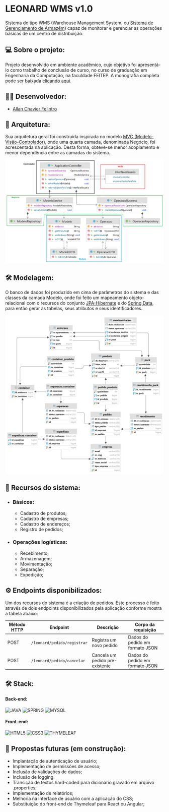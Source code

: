 # LEONARD WMS v1.0
Sistema do tipo WMS (Warehouse Management System, ou [Sistema de Gerenciamento de Armazém](https://ilos.com.br/wms-no-gerenciamento-de-depositos-armazens-e-centros-de-distribuicao/)) capaz de monitorar e gerenciar as operações básicas de um centro de distribuição. 


## 💻 Sobre o projeto:
Projeto desenvolvido em ambiente acadêmico, cujo objetivo foi apresentá-lo como trabalho de conclusão de curso, no curso de graduação em Engenharia da Computação, na faculdade FEITEP. A monografia completa pode ser baixada [clicando aqui](assets/TCC-final.pdf).


## 👨‍💻 Desenvolvedor:
- [Allan Chavier Felintro](https://www.linkedin.com/in/allanfelintro/)


## 💾 Arquitetura:

Sua arquitetura geral foi construída inspirada no modelo [MVC (Modelo-Visão-Controlador)](https://www.treinaweb.com.br/blog/o-que-e-mvc), onde uma quarta camada, denominada Negócio, foi acrescentada na aplicação. Desta forma, obteve-se menor acoplamento e menor dependência entre as camadas do sistema.   

<img src="assets/arquitetura-mvc-dividida.png" />

## 🛠️ Modelagem:

O banco de dados foi produzido em cima de parâmetros do sistema e das classes da camada Modelo, onde foi feito um mapeamento objeto-relacional com o recursos do conjunto [JPA-Hibernate](https://www.alura.com.br/apostila-java-web/uma-introducao-pratica-ao-jpa-com-hibernate) e do [Spring Data](https://www.zup.com.br/blog/spring-data-na-pratica), para então gerar as tabelas, seus atributos e seus identificadores.

<img src = "assets/leonard_db.png" />


## 🧰 Recursos do sistema:


* ### Básicos:
  * Cadastro de produtos;
  * Cadastro de empresas;
  * Cadastro de endereços;
  * Registro de pedidos;


* ### Operações logísticas:
  * Recebimento;
  * Armazenagem;
  * Movimentação;
  * Separação;
  * Expedição;


## ⚙️ Endpoints disponibilizados:

Um dos recursos do sistema é a criação de pedidos. Este processo é feito através de dois endpoints disponibilizados pela aplicação conforme mostra a tabela abaixo:

| Método HTTP | Endpoint                    | Descrição                       | Corpo da requisição             |
|-------------|-----------------------------|---------------------------------|---------------------------------|
| POST        | `/leonard/pedido/registrar` | Registra um novo pedido         | Dados do pedido em formato JSON |
| POST        | `/leonard/pedido/cancelar`  | Cancela um pedido pré-existente | Dados do pedido em formato JSON |


## 🛠️ Stack:

#### Back-end:
<div>
  <img alt="JAVA" src="https://img.shields.io/badge/Java-100000?style=for-the-badge&logo=openjdk&logoColor=white">
  <img alt="SPRING" src="https://img.shields.io/badge/Spring-100000?style=for-the-badge&logo=spring">
  <img alt="MYSQL" src="https://img.shields.io/badge/MYSQL-100000?style=for-the-badge&logo=mysql">
</div>

####  Front-end:
<div>
 <img alt="HTML5" src="https://img.shields.io/badge/html5-100000?style=for-the-badge&logo=html5">
 <img alt="CSS3" src="https://img.shields.io/badge/css3-100000?style=for-the-badge&logo=css3&logoColor=blue">
 <img alt="THYMELEAF" src="https://img.shields.io/badge/THYMELEAF-100000?style=for-the-badge&logo=thymeleaf&logoColor=green">
</div>


## 🚧 Propostas futuras (em construção):

* Implantação de autenticação de usuário;
* Implementação de permissões de acesso;
* Inclusão de validações de dados;
* Inclusão de logging.
* Transição de textos hard-coded para dicionário gravado em arquivo .properties; 
* Implementação de relatórios;
* Melhoria na interface de usuário com a aplicação do CSS;
* Substituição do front-end de Thymeleaf para React ou Angular;
